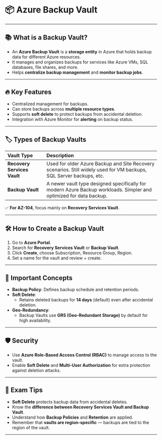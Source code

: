 # 📦 Azure Backup Vault

---

## 📚 What is a Backup Vault?

- An **Azure Backup Vault** is a **storage entity** in Azure that holds backup data for different Azure resources.
- It manages and organizes backups for services like Azure VMs, SQL databases, file shares, and more.
- Helps **centralize backup management** and **monitor backup jobs**.

---

## 🔥 Key Features

- Centralized management for backups.
- Can store backups across **multiple resource types**.
- Supports **soft delete** to protect backups from accidental deletion.
- Integration with Azure Monitor for **alerting** on backup status.

---

## 🏷️ Types of Backup Vaults

| Vault Type             | Description |
| :--------------------- | :---------- |
| **Recovery Services Vault** | Used for older Azure Backup and Site Recovery scenarios. Still widely used for VM backups, SQL Server backups, etc. |
| **Backup Vault**           | A newer vault type designed specifically for modern Azure Backup workloads. Simpler and optimized for data backup. |

✅ **For AZ-104**, focus mainly on **Recovery Services Vault**.

---

## 🛠️ How to Create a Backup Vault

1. Go to **Azure Portal**.
2. Search for **Recovery Services Vault** or **Backup Vault**.
3. Click **Create**, choose Subscription, Resource Group, Region.
4. Set a name for the vault and review + create.

---

## 🧠 Important Concepts

- **Backup Policy**: Defines backup schedule and retention periods.
- **Soft Delete**:
  - Retains deleted backups for **14 days** (default) even after accidental deletion.
- **Geo-Redundancy**:
  - Backup Vaults use **GRS (Geo-Redundant Storage)** by default for high availability.

---

## 🛡️ Security

- Use **Azure Role-Based Access Control (RBAC)** to manage access to the vault.
- Enable **Soft Delete** and **Multi-User Authorization** for extra protection against deletion attacks.

---

## 🧠 Exam Tips

- **Soft Delete** protects backup data from accidental deletes.
- Know the **difference between Recovery Services Vault and Backup Vault**.
- Understand how **Backup Policies** and **Retention** are applied.
- Remember that **vaults are region-specific** — backups are tied to the region of the vault.

---
